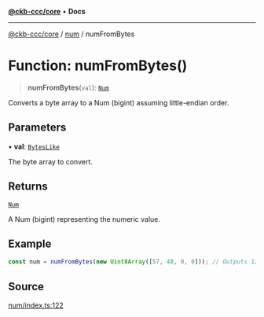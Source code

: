 [**@ckb-ccc/core**](README.md) • **Docs**

***

[@ckb-ccc/core](README.md) / [num](num.md) / numFromBytes

# Function: numFromBytes()

> **numFromBytes**(`val`): [`Num`](num.Type.Num.md)

Converts a byte array to a Num (bigint) assuming little-endian order.

## Parameters

• **val**: [`BytesLike`](bytes.Type.BytesLike.md)

The byte array to convert.

## Returns

[`Num`](num.Type.Num.md)

A Num (bigint) representing the numeric value.

## Example

```typescript
const num = numFromBytes(new Uint8Array([57, 48, 0, 0])); // Outputs 12345n
```

## Source

[num/index.ts:122](https://github.com/SpectreMercury/ccc/blob/1b34760fdeb60ebebc0a7e641c12ef11dff1e7d0/packages/core/src/num/index.ts#L122)
